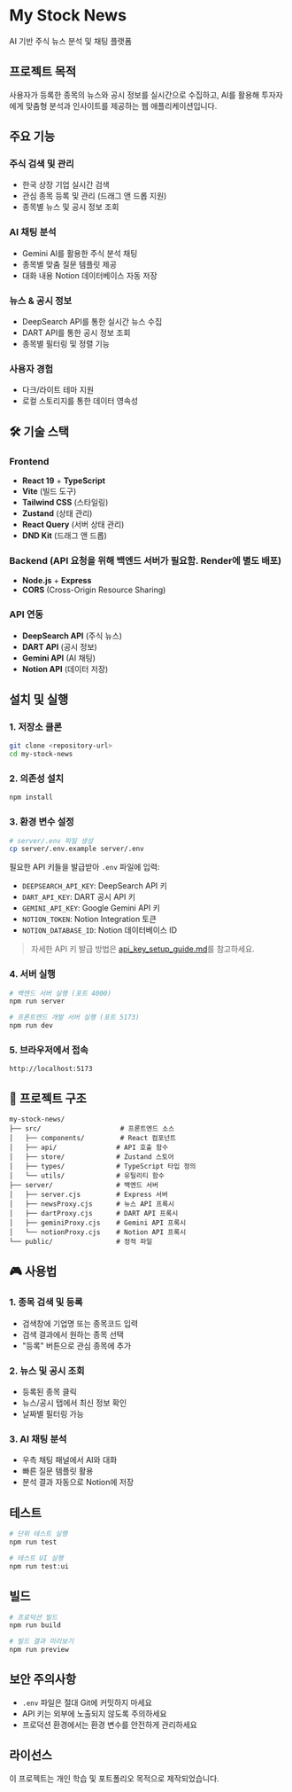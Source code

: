 # My Stock News

AI 기반 주식 뉴스 분석 및 채팅 플랫폼

## 프로젝트 목적

사용자가 등록한 종목의 뉴스와 공시 정보를 실시간으로 수집하고, AI를 활용해 투자자에게 맞춤형 분석과 인사이트를 제공하는 웹 애플리케이션입니다.

## 주요 기능

### 주식 검색 및 관리

- 한국 상장 기업 실시간 검색
- 관심 종목 등록 및 관리 (드래그 앤 드롭 지원)
- 종목별 뉴스 및 공시 정보 조회

### AI 채팅 분석

- Gemini AI를 활용한 주식 분석 채팅
- 종목별 맞춤 질문 템플릿 제공
- 대화 내용 Notion 데이터베이스 자동 저장

### 뉴스 & 공시 정보

- DeepSearch API를 통한 실시간 뉴스 수집
- DART API를 통한 공시 정보 조회
- 종목별 필터링 및 정렬 기능

### 사용자 경험

- 다크/라이트 테마 지원
- 로컬 스토리지를 통한 데이터 영속성

## 🛠 기술 스택

### Frontend

- **React 19** + **TypeScript**
- **Vite** (빌드 도구)
- **Tailwind CSS** (스타일링)
- **Zustand** (상태 관리)
- **React Query** (서버 상태 관리)
- **DND Kit** (드래그 앤 드롭)

### Backend (API 요청을 위해 백엔드 서버가 필요함. Render에 별도 배포)

- **Node.js** + **Express**
- **CORS** (Cross-Origin Resource Sharing)

### API 연동

- **DeepSearch API** (주식 뉴스)
- **DART API** (공시 정보)
- **Gemini API** (AI 채팅)
- **Notion API** (데이터 저장)

## 설치 및 실행

### 1. 저장소 클론

```bash
git clone <repository-url>
cd my-stock-news
```

### 2. 의존성 설치

```bash
npm install
```

### 3. 환경 변수 설정

```bash
# server/.env 파일 생성
cp server/.env.example server/.env
```

필요한 API 키들을 발급받아 `.env` 파일에 입력:

- `DEEPSEARCH_API_KEY`: DeepSearch API 키
- `DART_API_KEY`: DART 공시 API 키
- `GEMINI_API_KEY`: Google Gemini API 키
- `NOTION_TOKEN`: Notion Integration 토큰
- `NOTION_DATABASE_ID`: Notion 데이터베이스 ID

> 자세한 API 키 발급 방법은 [api_key_setup_guide.md](api_key_setup_guide.md)를 참고하세요.

### 4. 서버 실행

```bash
# 백엔드 서버 실행 (포트 4000)
npm run server

# 프론트엔드 개발 서버 실행 (포트 5173)
npm run dev
```

### 5. 브라우저에서 접속

```
http://localhost:5173
```

## 📁 프로젝트 구조

```
my-stock-news/
├── src/                    # 프론트엔드 소스
│   ├── components/         # React 컴포넌트
│   ├── api/               # API 호출 함수
│   ├── store/             # Zustand 스토어
│   ├── types/             # TypeScript 타입 정의
│   └── utils/             # 유틸리티 함수
├── server/                # 백엔드 서버
│   ├── server.cjs         # Express 서버
│   ├── newsProxy.cjs      # 뉴스 API 프록시
│   ├── dartProxy.cjs      # DART API 프록시
│   ├── geminiProxy.cjs    # Gemini API 프록시
│   └── notionProxy.cjs    # Notion API 프록시
└── public/                # 정적 파일
```

## 🎮 사용법

### 1. 종목 검색 및 등록

- 검색창에 기업명 또는 종목코드 입력
- 검색 결과에서 원하는 종목 선택
- "등록" 버튼으로 관심 종목에 추가

### 2. 뉴스 및 공시 조회

- 등록된 종목 클릭
- 뉴스/공시 탭에서 최신 정보 확인
- 날짜별 필터링 가능

### 3. AI 채팅 분석

- 우측 채팅 패널에서 AI와 대화
- 빠른 질문 템플릿 활용
- 분석 결과 자동으로 Notion에 저장

## 테스트

```bash
# 단위 테스트 실행
npm run test

# 테스트 UI 실행
npm run test:ui
```

## 빌드

```bash
# 프로덕션 빌드
npm run build

# 빌드 결과 미리보기
npm run preview
```

## 보안 주의사항

- `.env` 파일은 절대 Git에 커밋하지 마세요
- API 키는 외부에 노출되지 않도록 주의하세요
- 프로덕션 환경에서는 환경 변수를 안전하게 관리하세요

## 라이선스

이 프로젝트는 개인 학습 및 포트폴리오 목적으로 제작되었습니다.
